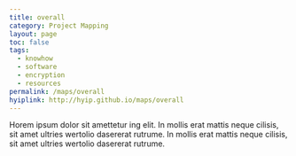 ```yaml
---
title: overall
category: Project Mapping
layout: page
toc: false
tags:
  - knowhow
  - software
  - encryption
  - resources
permalink: /maps/overall
hyiplink: http://hyip.github.io/maps/overall
---
```


Horem ipsum dolor sit amettetur ing elit. 
In mollis erat mattis neque cilisis, sit amet ultries wertolio dasererat rutrume.
In mollis erat mattis neque cilisis, sit amet ultries wertolio dasererat rutrume.